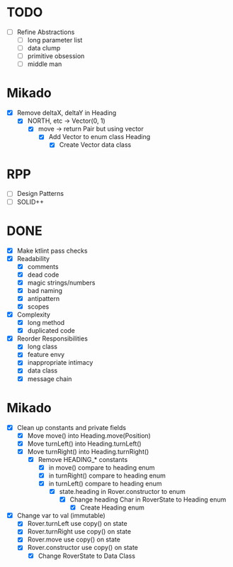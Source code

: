 # TODO
- [ ] Refine Abstractions
  - [ ] long parameter list
  - [ ] data clump
  - [ ] primitive obsession
  - [ ] middle man

# Mikado
- [x] Remove deltaX, deltaY in Heading
  - [x] NORTH, etc -> Vector(0, 1)
    - [x] move -> return Pair but using vector
      - [x] Add Vector to enum class Heading 
        - [x] Create Vector data class

# RPP
- [ ] Design Patterns
- [ ] SOLID++

# DONE
- [x] Make ktlint pass checks
- [x] Readability
  - [x] comments
  - [x] dead code
  - [x] magic strings/numbers
  - [x] bad naming
  - [x] antipattern
  - [x] scopes
- [x] Complexity
  - [x] long method
  - [x] duplicated code
- [x] Reorder Responsibilities
  - [x] long class
  - [x] feature envy
  - [x] inappropriate intimacy
  - [x] data class
  - [x] message chain

# Mikado
- [x] Clean up constants and private fields
  - [x] Move move() into Heading.move(Position)
  - [x] Move turnLeft() into Heading.turnLeft()
  - [x] Move turnRight() into Heading.turnRight()
    - [x] Remove HEADING_* constants
      - [x] in move() compare to heading enum
      - [x] in turnRight() compare to heading enum
      - [x] in turnLeft() compare to heading enum
        - [x] state.heading in Rover.constructor to enum
          - [x] Change heading Char in RoverState to Heading enum
            - [x] Create Heading enum
- [x] Change var to val (immutable)
  - [x] Rover.turnLeft use copy() on state
  - [x] Rover.turnRight use copy() on state
  - [x] Rover.move use copy() on state
  - [x] Rover.constructor use copy() on state
    - [x] Change RoverState to Data Class
